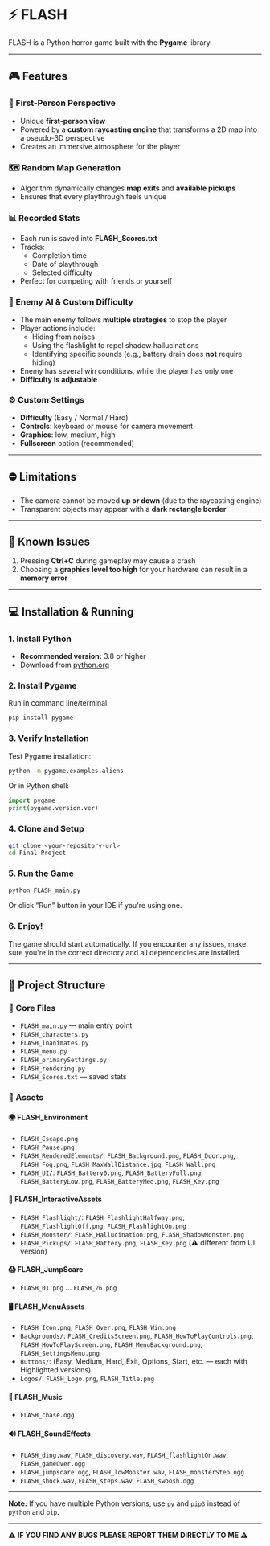 # ⚡ FLASH

FLASH is a Python horror game built with the **Pygame** library.

---

## 🎮 Features

### 🧭 First-Person Perspective
- Unique **first-person view**
- Powered by a **custom raycasting engine** that transforms a 2D map into a pseudo-3D perspective
- Creates an immersive atmosphere for the player

### 🗺️ Random Map Generation
- Algorithm dynamically changes **map exits** and **available pickups**
- Ensures that every playthrough feels unique

### 📊 Recorded Stats
- Each run is saved into **FLASH_Scores.txt**
- Tracks:
  - Completion time
  - Date of playthrough
  - Selected difficulty
- Perfect for competing with friends or yourself

### 👾 Enemy AI & Custom Difficulty
- The main enemy follows **multiple strategies** to stop the player
- Player actions include:
  - Hiding from noises
  - Using the flashlight to repel shadow hallucinations
  - Identifying specific sounds (e.g., battery drain does **not** require hiding)
- Enemy has several win conditions, while the player has only one
- **Difficulty is adjustable**

### ⚙️ Custom Settings
- **Difficulty** (Easy / Normal / Hard)
- **Controls**: keyboard or mouse for camera movement
- **Graphics**: low, medium, high
- **Fullscreen** option (recommended)

---

## ⛔ Limitations
- The camera cannot be moved **up or down** (due to the raycasting engine)
- Transparent objects may appear with a **dark rectangle border**

---

## 🐞 Known Issues
1. Pressing **Ctrl+C** during gameplay may cause a crash
2. Choosing a **graphics level too high** for your hardware can result in a **memory error**

---

## 💻 Installation & Running

### 1. Install Python
- **Recommended version:** 3.8 or higher
- Download from [python.org](https://www.python.org/downloads/)

### 2. Install Pygame
Run in command line/terminal:
```bash
pip install pygame
```

### 3. Verify Installation
Test Pygame installation:
```bash
python -m pygame.examples.aliens
```
Or in Python shell:
```python
import pygame
print(pygame.version.ver)
```

### 4. Clone and Setup
```bash
git clone <your-repository-url>
cd Final-Project
```

### 5. Run the Game
```bash
python FLASH_main.py
```
Or click "Run" button in your IDE if you're using one.

### 6. Enjoy!
The game should start automatically. If you encounter any issues, make sure you're in the correct directory and all dependencies are installed.

---

## 📂 Project Structure

### 🔑 Core Files
- `FLASH_main.py` — main entry point
- `FLASH_characters.py`
- `FLASH_inanimates.py`
- `FLASH_menu.py`
- `FLASH_primarySettings.py`
- `FLASH_rendering.py`
- `FLASH_Scores.txt` — saved stats

### 🎨 Assets

#### 🌍 FLASH_Environment
- `FLASH_Escape.png`
- `FLASH_Pause.png`
- `FLASH_RenderedElements/`: `FLASH_Background.png`, `FLASH_Door.png`, `FLASH_Fog.png`, `FLASH_MaxWallDistance.jpg`, `FLASH_Wall.png`
- `FLASH_UI/`: `FLASH_Battery0.png`, `FLASH_BatteryFull.png`, `FLASH_BatteryLow.png`, `FLASH_BatteryMed.png`, `FLASH_Key.png`

#### 🔦 FLASH_InteractiveAssets
- `FLASH_Flashlight/`: `FLASH_FlashlightHalfway.png`, `FLASH_FlashlightOff.png`, `FLASH_FlashlightOn.png`
- `FLASH_Monster/`: `FLASH_Hallucination.png`, `FLASH_ShadowMonster.png`
- `FLASH_Pickups/`: `FLASH_Battery.png`, `FLASH_Key.png` (⚠️ different from UI version)

#### 😱 FLASH_JumpScare
- `FLASH_01.png` … `FLASH_26.png`

#### 🖥️ FLASH_MenuAssets
- `FLASH_Icon.png`, `FLASH_Over.png`, `FLASH_Win.png`
- `Backgrounds/`: `FLASH_CreditsScreen.png`, `FLASH_HowToPlayControls.png`, `FLASH_HowToPlayScreen.png`, `FLASH_MenuBackground.png`, `FLASH_SettingsMenu.png`
- `Buttons/`: (Easy, Medium, Hard, Exit, Options, Start, etc. — each with Highlighted versions)
- `Logos/`: `FLASH_Logo.png`, `FLASH_Title.png`

#### 🎵 FLASH_Music
- `FLASH_chase.ogg`

#### 🔊 FLASH_SoundEffects
- `FLASH_ding.wav`, `FLASH_discovery.wav`, `FLASH_flashlightOn.wav`, `FLASH_gameOver.ogg`
- `FLASH_jumpscare.ogg`, `FLASH_lowMonster.wav`, `FLASH_monsterStep.ogg`
- `FLASH_shock.wav`, `FLASH_steps.wav`, `FLASH_swoosh.ogg`

---

**Note:** If you have multiple Python versions, use `py` and `pip3` instead of `python` and `pip`.

---

⚠️ **IF YOU FIND ANY BUGS PLEASE REPORT THEM DIRECTLY TO ME** ⚠️
